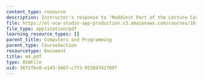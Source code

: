 ```yaml
---
content_type: resource
description: Instructor's response to 'Muddiest Part of the Lecture Cards'.
file: https://ol-ocw-studio-app-production.s3.amazonaws.com/courses/16-01-unified-engineering-i-ii-iii-iv-fall-2005-spring-2006/3671fbc0e1435667c7f30158d7417097_m4.pdf
file_type: application/pdf
learning_resource_types: []
parent_title: Computers and Programming
parent_type: CourseSection
resourcetype: Document
title: m4.pdf
type: OCWFile
uid: 3671fbc0-e143-5667-c7f3-0158d7417097
---
```

